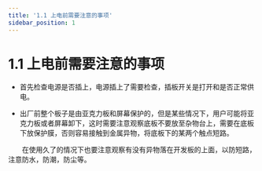 ```yaml
---
title: '1.1 上电前需要注意的事项'
sidebar_position: 1
---
```


# 1.1 上电前需要注意的事项

- 首先检查电源是否插上，电源插上了需要检查，插板开关是打开和是否正常供电。

- 出厂前整个板子是由亚克力板和屏幕保护的，但是某些情况下，用户可能将亚克力板或者屏幕卸下，这时需要注意观察底板不要放至杂物台上，需要在底板下放保护膜，否则容易接触到金属异物，将底板下的某两个触点短路。

&emsp;&emsp;在使用久了的情况下也要注意观察有没有异物落在开发板的上面，以防短路，注意防水，防潮，防尘等。

